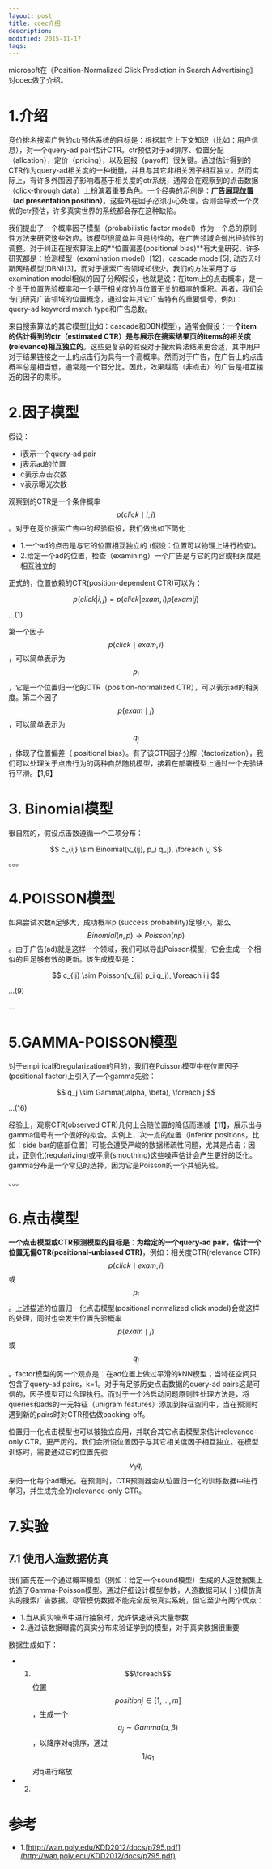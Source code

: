```yaml
---
layout: post
title: coec介绍
description: 
modified: 2015-11-17
tags: 
---
```


microsoft在《Position-Normalized Click Prediction in Search Advertising》对coec做了介绍。

# 1.介绍

竞价排名搜索广告的ctr预估系统的目标是：根据其它上下文知识（比如：用户信息），对一个query-ad pair估计CTR。ctr预估对于ad排序、位置分配（allcation），定价（pricing），以及回报（payoff）很关键。通过估计得到的CTR作为query-ad相关度的一种衡量，并且与其它非相关因子相互独立。然而实际上，有许多外围因子影响着基于相关度的ctr系统，通常会在观察到的点击数据（click-through data）上扮演着重要角色。一个经典的示例是：**广告展现位置（ad presentation position）**。这些外在因子必须小心处理，否则会导致一个次优的ctr预估，许多真实世界的系统都会存在这种缺陷。

我们提出了一个概率因子模型（probabilistic factor model）作为一个总的原则性方法来研究这些效应。该模型很简单并且是线性的，在广告领域会做出经验性的调整。对于纠正在搜索算法上的**位置偏差(positional bias)**有大量研究，许多研究都是：检测模型（examination model）[12]，cascade model[5], 动态贝叶斯网络模型(DBN)[3]，而对于搜索广告领域却很少。我们的方法采用了与examination model相似的因子分解假设，也就是说：在item上的点击概率，是一个关于位置先验概率和一个基于相关度的与位置无关的概率的乘积。再者，我们会专门研究广告领域的位置概念，通过合并其它广告特有的重要信号，例如：query-ad keyword match type和广告总数。

来自搜索算法的其它模型(比如：cascade和DBN模型)，通常会假设：**一个item的估计得到的ctr（estimated CTR）是与展示在搜索结果页的items的相关度(relevance)相互独立的**。这些更复杂的假设对于搜索算法结果更合适，其中用户对于结果链接之一上的点击行为具有一个高概率。然而对于广告，在广告上的点击概率总是相当低，通常是一个百分比。因此，效果越高（非点击）的广告是相互接近的因子的乘积。

# 2.因子模型

假设：

- i表示一个query-ad pair
- j表示ad的位置
- c表示点击次数 
- v表示曝光次数

观察到的CTR是一个条件概率 $$p(click \mid i,j)$$。对于在竞价搜索广告中的经验假设，我们做出如下简化：

- 1.一个ad的点击是与它的位置相互独立的 (假设：位置可以物理上进行检查)。
- 2.给定一个ad的位置，检查（examining）一个广告是与它的内容或相关度是相互独立的

正式的，位置依赖的CTR(position-dependent CTR)可以为：

$$
p(click | i,j) = p(click | exam, i) p(exam | j)
$$

...(1)

第一个因子 $$p(click \mid exam, i)$$，可以简单表示为$$p_i$$，它是一个位置归一化的CTR（position-normalized CTR），可以表示ad的相关度。第二个因子 $$p(exam \mid j)$$，可以简单表示为$$q_j$$，体现了位置偏差（ positional bias）。有了该CTR因子分解（factorization），我们可以处理关于点击行为的两种自然随机模型，接着在部署模型上通过一个先验进行平滑。【1,9】

# 3. Binomial模型

很自然的，假设点击数遵循一个二项分布：

$$
c_{ij} \sim Binomial(v_{ij}, p_i q_j),  \foreach i,j
$$
。。。

# 4.POISSON模型

如果尝试次数n足够大，成功概率p (success probability)足够小，那么$$Binomial(n,p) \rightarrow Poisson(np)$$。由于广告(ad)就是这样一个领域，我们可以导出Poisson模型，它会生成一个相似的且足够有效的更新。该生成模型是：

$$
c_{ij} \sim Poisson(v_{ij} p_i q_j), \foreach i,j
$$

...(9)

...

# 5.GAMMA-POISSON模型

对于empirical和regularization的目的，我们在Poisson模型中在位置因子(positional factor)上引入了一个gamma先验：

$$
q_j \sim Gamma(\alpha, \beta), \foreach j
$$

...(16)

经验上，观察CTR(observed CTR)几何上会随位置的降低而递减【11】，展示出与gamma信号有一个很好的拟合。实例上，次一点的位置（inferior positions，比如：side bar的底部位置）可能会遭受严峻的数据稀疏性问题，尤其是点击；因此，正则化(regularizing)或平滑(smoothing)这些噪声估计会产生更好的泛化。gamma分布是一个常见的选择，因为它是Poisson的一个共轭先验。

。。。

# 6.点击模型

**一个点击模型或CTR预测模型的目标是：为给定的一个query-ad pair，估计一个位置无偏CTR(positional-unbiased CTR)**，例如：相关度CTR(relevance CTR) $$p(click \mid exam,i)$$或$$p_i$$。上述描述的位置归一化点击模型(positional
normalized click model)会做这样的处理，同时也会发生位置先验概率 $$p(exam \mid j)$$或 $$q_j$$。factor模型的另一个观点是：在ad位置上做过平滑的kNN模型；当特征空间只包含了query-ad pairs，k=1。对于有足够历史点击数据的query-ad pairs这是可信的，因子模型可以合理执行。而对于一个冷启动问题原则性处理方法是，将queries和ads的一元特征（unigram features）添加到特征空间中，当在预测时遇到新的pairs时对CTR预估做backing-off。

位置归一化点击模型也可以被独立应用，并联合其它点击模型来估计relevance-only CTR。更严厉的，我们会所设位置因子与其它相关度因子相互独立。在模型训练时，需要通过它的位置先验$$v_{ij} q_j$$来归一化每个ad曝光。在预测时，CTR预测器会从位置归一化的训练数据中进行学习，并生成完全的relevance-only CTR。

# 7.实验

## 7.1 使用人造数据仿真

我们首先在一个通过概率模型（例如：给定一个sound模型）生成的人造数据集上仿造了Gamma-Poisson模型。通过仔细设计模型参数，人造数据可以十分模仿真实的搜索广告数据。尽管模仿数据不能完全反映真实系统，但它至少有两个优点：

- 1.当从真实噪声中进行抽象时，允许快速研究大量参数
- 2.通过该数据曝露的真实分布来验证学到的模型，对于真实数据很重要

数据生成如下：

- 1. $$\foreach$$ 位置 $$position j \in [1,...,m]$$，生成一个$$q_j \sim Gamma(\alpha,\beta)$$，以降序对q排序，通过$$1/q_1$$对q进行缩放
- 2.


# 参考

- 1.[http://wan.poly.edu/KDD2012/docs/p795.pdf](http://wan.poly.edu/KDD2012/docs/p795.pdf)
